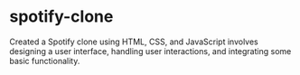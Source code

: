 # spotify-clone
Created a Spotify clone using HTML, CSS, and JavaScript involves designing a user interface, handling user interactions, and integrating some basic functionality.

